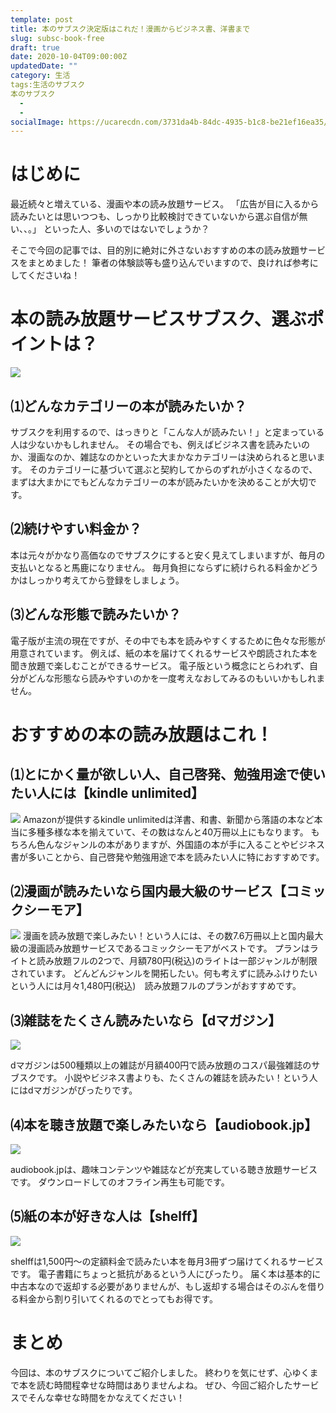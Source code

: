 ```yaml
---
template: post
title: 本のサブスク決定版はこれだ！漫画からビジネス書、洋書まで
slug: subsc-book-free
draft: true
date: 2020-10-04T09:00:00Z
updatedDate: ""
category: 生活
tags:生活のサブスク
本のサブスク
  - 
  - 
socialImage: https://ucarecdn.com/3731da4b-84dc-4935-b1c8-be21ef16ea35/
---
```


# はじめに
最近続々と増えている、漫画や本の読み放題サービス。
「広告が目に入るから読みたいとは思いつつも、しっかり比較検討できていないから選ぶ自信が無い、、。」
といった人、多いのではないでしょうか？

そこで今回の記事では、目的別に絶対に外さないおすすめの本の読み放題サービスをまとめました！
筆者の体験談等も盛り込んでいますので、良ければ参考にしてくださいね！

# 本の読み放題サービスサブスク、選ぶポイントは？

![](https://ucarecdn.com/3d550286-e0ae-4a55-9f04-2b4aa818e63a/)

## ⑴どんなカテゴリーの本が読みたいか？
サブスクを利用するので、はっきりと「こんな人が読みたい！」と定まっている人は少ないかもしれません。
その場合でも、例えばビジネス書を読みたいのか、漫画なのか、雑誌なのかといった大まかなカテゴリーは決められると思います。
そのカテゴリーに基づいて選ぶと契約してからのずれが小さくなるので、まずは大まかにでもどんなカテゴリーの本が読みたいかを決めることが大切です。

## ⑵続けやすい料金か？
本は元々がかなり高価なのでサブスクにすると安く見えてしまいますが、毎月の支払いとなると馬鹿になりません。
毎月負担にならずに続けられる料金かどうかはしっかり考えてから登録をしましょう。

## ⑶どんな形態で読みたいか？
電子版が主流の現在ですが、その中でも本を読みやすくするために色々な形態が用意されています。
例えば、紙の本を届けてくれるサービスや朗読された本を聞き放題で楽しむことができるサービス。
電子版という概念にとらわれず、自分がどんな形態なら読みやすいのかを一度考えなおしてみるのもいいかもしれません。

# おすすめの本の読み放題はこれ！

## ⑴とにかく量が欲しい人、自己啓発、勉強用途で使いたい人には【kindle unlimited】

![](https://ucarecdn.com/bb0cca8e-1878-45db-8c7f-b1d0d534f3b9/)
Amazonが提供するkindle unlimitedは洋書、和書、新聞から落語の本など本当に多種多様な本を揃えていて、その数はなんと40万冊以上にもなります。
もちろん色んなジャンルの本がありますが、外国語の本が手に入ることやビジネス書が多いことから、自己啓発や勉強用途で本を読みたい人に特におすすめです。

## ⑵漫画が読みたいなら国内最大級のサービス【コミックシーモア】
![](https://ucarecdn.com/f9e92320-abd5-4f19-a2d7-5c5f5832138b/)
漫画を読み放題で楽しみたい！という人には、その数7.6万冊以上と国内最大級の漫画読み放題サービスであるコミックシーモアがベストです。
プランはライトと読み放題フルの2つで、月額780円(税込)のライトは一部ジャンルが制限されています。
どんどんジャンルを開拓したい。何も考えずに読みふけりたいという人には月々1,480円(税込)　読み放題フルのプランがおすすめです。

## ⑶雑誌をたくさん読みたいなら【dマガジン】
![](https://ucarecdn.com/15590f58-906f-47dd-b203-3a1056afdaf5/)

dマガジンは500種類以上の雑誌が月額400円で読み放題のコスパ最強雑誌のサブスクです。
小説やビジネス書よりも、たくさんの雑誌を読みたい！という人にはdマガジンがぴったりです。


## ⑷本を聴き放題で楽しみたいなら【audiobook.jp】

![](https://ucarecdn.com/a985794f-7c32-425a-85af-8778bf11adbd/)

audiobook.jpは、趣味コンテンツや雑誌などが充実している聴き放題サービスです。
ダウンロードしてのオフライン再生も可能です。

## ⑸紙の本が好きな人は【shelff】
![](https://ucarecdn.com/12139162-3d6e-4ad0-a555-41c06b77546e/)

shelffは1,500円～の定額料金で読みたい本を毎月3冊ずつ届けてくれるサービスです。
電子書籍にちょっと抵抗があるという人にぴったり。
届く本は基本的に中古本なので返却する必要がありませんが、もし返却する場合はそのぶんを借りる料金から割り引いてくれるのでとってもお得です。

# まとめ
今回は、本のサブスクについてご紹介しました。
終わりを気にせず、心ゆくまで本を読む時間程幸せな時間はありませんよね。
ぜひ、今回ご紹介したサービスでそんな幸せな時間をかなえてください！
